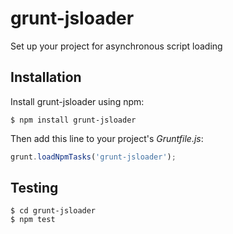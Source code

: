 grunt-jsloader
==============

Set up your project for asynchronous script loading

Installation
------------

Install grunt-jsloader using npm:

```
$ npm install grunt-jsloader
```

Then add this line to your project's *Gruntfile.js*:

```javascript
grunt.loadNpmTasks('grunt-jsloader');
```

Testing
-------

```
$ cd grunt-jsloader
$ npm test
```